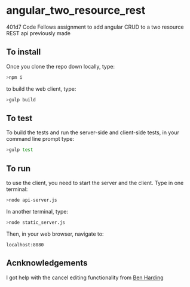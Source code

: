 # angular_two_resource_rest
401d7 Code Fellows assignment to add angular CRUD to a two resource REST api previously made

## To install
Once you clone the repo down locally, type:
```bash
>npm i
```

to build the web client, type:
```bash
>gulp build
```

## To test
To build the tests and run the server-side and client-side tests, in your command line prompt type:
```bash
>gulp test
```



## To run
to use the client, you need to start the server and the client. Type in one terminal:

```bash
>node api-server.js
```

In another terminal, type:
```bash
>node static_server.js
```

Then, in your web browser, navigate to:
```
localhost:8080
```

## Acnknowledgements
I got help with the cancel editing functionality from [Ben Harding](https://github.com/bharding2)

